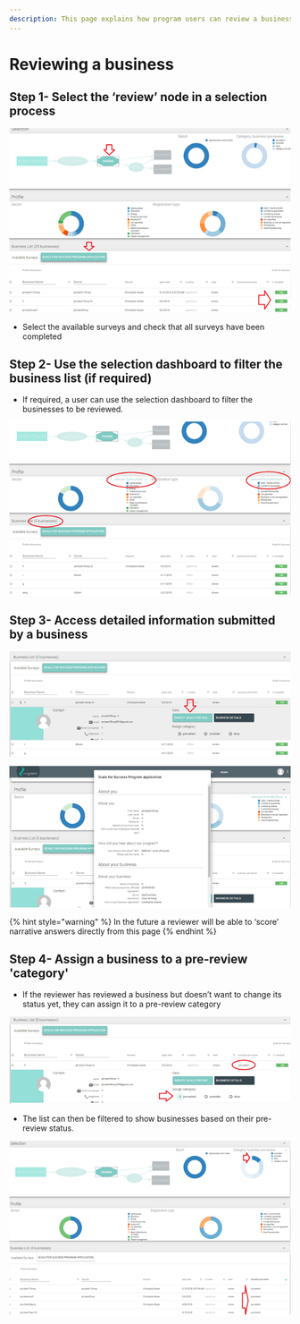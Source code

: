 ```yaml
---
description: This page explains how program users can review a business
---
```


# Reviewing a business

## Step 1- Select the ‘review’ node in a selection process

![](<../../../.gitbook/assets/image (36).png>)

* Select the available surveys and check that all surveys have been completed

## Step 2- Use the selection dashboard to filter the business list (if required)

* If required, a user can use the selection dashboard to filter the businesses to be reviewed.

![In this example only agribusinesses which are limited by shares have been selected](<../../../.gitbook/assets/image (9).png>)

## Step 3- Access detailed information submitted by a business

![](<../../../.gitbook/assets/image (20).png>)

![](<../../../.gitbook/assets/image (43).png>)

{% hint style="warning" %}
In the future a reviewer will be able to ‘score’ narrative answers directly from this page
{% endhint %}

## Step 4- Assign a business to a pre-review 'category'

* If the reviewer has reviewed a business but doesn’t want to change its status yet, they can assign it to a pre-review category

![In this example the business has been categorized as 'pre-selected'](<../../../.gitbook/assets/image (7).png>)

* The list can then be filtered to show businesses based on their pre-review status.

![The example shows 4 businesses that have been ‘pre-selected’](<../../../.gitbook/assets/image (18).png>)
